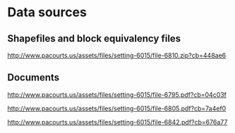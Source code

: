 # Data sources
## Shapefiles and block equivalency files
http://www.pacourts.us/assets/files/setting-6015/file-6810.zip?cb=448ae6

## Documents
http://www.pacourts.us/assets/files/setting-6015/file-6795.pdf?cb=04c03f

http://www.pacourts.us/assets/files/setting-6015/file-6805.pdf?cb=7a4ef0

http://www.pacourts.us/assets/files/setting-6015/file-6842.pdf?cb=676a77
